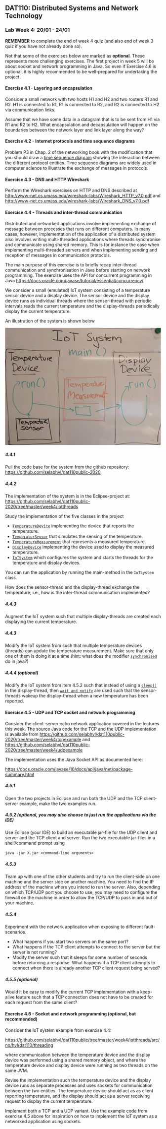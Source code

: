 ## DAT110: Distributed Systems and Network Technology

### Lab Week 4: 20/01 - 24/01

**REMEMBER** to complete the end of week 4 quiz (and also end of week 3 quiz if you have not already done so).

Not that some of the exercises below are marked as **optional**. These represents more challenging exercises. The first project in week 5 will be about socket and network programming in Java. So even if Exercise 4.6 is optional, it is highly recommended to be well-prepared for undertaking the project.

#### Exercise 4.1 - Layering and encapsulation

Consider a small network with two hosts H1 and H2 and two routers R1 and R2. H1 is connected to R1, R1 is connected to R2, and R2 is connected to H2 via communication links.

Assume that we have some data in a datagram that is to be sent from H1 via R1 and R2 to H2. What encapsulation and decapsulation will happen on the boundaries between the network layer and link layer along the way?

#### Exercise 4.2 - Internet protocols and time sequence diagrams

Problem P3 in Chap. 2 of the networking book with the modification that you should draw a [time sequence diagram]( https://en.wikipedia.org/wiki/Sequence_diagram) showing the interaction between the different protocol entities. Time sequence diagrams are widely used in computer science to illustrate the exchange of messages in protocols.

#### Exercise 4.3 - DNS and HTTP Wireshark

Perform the Wireshark exercises on HTTP and DNS described at http://www-net.cs.umass.edu/wireshark-labs/Wireshark_HTTP_v7.0.pdf and http://www-net.cs.umass.edu/wireshark-labs/Wireshark_DNS_v7.0.pdf

#### Exercise 4.4 - Threads and inter-thread communication

Distributed and networked applications involve implementing exchange of message between processes that runs on different computers. In many cases, however, implementation of the application of a distributed system also involves writing multi-threaded applications where threads synchronise and communicate using shared memory. This is for instance the case when implementing multi-threaded servers and when implementing sending and reception of messages in communication protocols.

The main purpose of this exercise is to briefly recap inter-thread communication and synchronisation in Java before starting on network programming. The exercise uses the API for concurrent programming in Java https://docs.oracle.com/javase/tutorial/essential/concurrency/

We consider a small (emulated) IoT system consisting of a temperature sensor device and a display device. The sensor device and the display device runs as individual threads where the sensor-thread with periodic intervals reads the current temperature and the display-threads periodically display the current temperature.

An illustration of the system is shown below

![](iotthreads/iotsystem.jpg)


##### 4.4.1

Pull the code base for the system from the github repository: https://github.com/selabhvl/dat110public-2020

##### 4.4.2

The implementation of the system is in the Eclipse-project at: https://github.com/selabhvl/dat110public-2020/tree/master/week4/iotthreads

Study the implementation of the five classes in the project

- [`TemperatureDevice`](https://github.com/selabhvl/dat110public-2020/blob/master/week4/iotthreads/src/no/hvl/dat110/threading/TemperatureDevice.java) implementing the device that reports the temperature.
- [`TemperaturSensor`](https://github.com/selabhvl/dat110public-2020/blob/master/week4/iotthreads/src/no/hvl/dat110/threading/TemperatureSensor.java) that simulates the sensing of the temperature.
- [`TemperatureMeasurement`](https://github.com/selabhvl/dat110public-2020/blob/master/week4/iotthreads/src/no/hvl/dat110/threading/TemperatureMeasurement.java) that represents a measured temperature.
- [`DisplayDevice`](https://github.com/selabhvl/dat110public-2020/blob/master/week4/iotthreads/src/no/hvl/dat110/threading/DisplayDevice.java) implementing the device used to display the measured temperature.
- [`IoTSystem`](https://github.com/selabhvl/dat110public-2020/blob/master/week4/iotthreads/src/no/hvl/dat110/threading/IoTSystem.java) which configures the system and starts the threads for the temperature and display devices.

You can run the application by running the main-method in the `IoTSystem` class.

How does the sensor-thread and the display-thread exchange the temperature, i.e., how is the inter-thread communication implemented?

##### 4.4.3

Augment the IoT system such that multiple display-threads are created each displaying the current temperature.

##### 4.4.3

Modify the IoT system from such that multiple temperature devices (threads) can update the temperature measurement. Make sure that only one of them is doing it at a time (hint: what does the modifier [`synchronised`](https://docs.oracle.com/javase/tutorial/essential/concurrency/syncmeth.html) do in java?)

##### 4.4.4 (optional)

Modify the IoT system from item 4.5.2 such that instead of using a [`sleep()`](https://docs.oracle.com/javase/tutorial/essential/concurrency/sleep.html) in the display-thread, then [`wait and notify`](https://docs.oracle.com/javase/tutorial/essential/concurrency/guardmeth.html) are used such that the sensor-threads wakeup the display-thread when a new temperature has been reported.

#### Exercise 4.5 - UDP and TCP socket and network programming

Consider the client-server echo network application covered in the lectures this week. The source Java code for the TCP and the UDP implementation is available from https://github.com/selabhvl/dat110public-2020/tree/master/week4/tcpexample and https://github.com/selabhvl/dat110public-2020/tree/master/week4/udpexample

The implementation uses the Java Socket API as documented here:

https://docs.oracle.com/javase/10/docs/api/java/net/package-summary.html

##### 4.5.1

Open the two projects in Eclipse and run both the UDP and the TCP client-server example, make the two examples run.

##### 4.5.2 (optional, you may also choose to just run the applications via the IDE)

Use Eclipse (your IDE) to build an executable jar-file for the UDP client and server and the TCP client and server. Run the two executable jar-files in a shell/command prompt using

`
java -jar X.jar <command-line arguments>
`

##### 4.5.3

Team up with one of the other students and try to run the client-side on one machine and the server side on another machine. You need to find the IP address of the machine where you intend to run the server. Also, depending on which TCP/UDP port you choose to use, you may need to configure the firewall on the machine in order to allow the TCP/UDP to pass in and out of your machine.

##### 4.5.4

Experiment with the network application when exposing to different fault-scenarios.

- What happens if you start two servers on the same port?
- What happens if the TCP client attempts to connect to the server but the server is not running?
- Modify the server such that it sleeps for some number of seconds before returning a response. What happens if a TCP client attempts to connect when there is already another TCP client request being served?

##### 4.5.5 (optional)

Would it be easy to modify the current TCP implementation with a keep-alive feature such that a TCP connection does not have to be created for each request from the same client?

#### Exercise 4.6 - Socket and network programming (optional, but recommended)

Consider the IoT system example from exercise 4.4:

https://github.com/selabhvl/dat110public/tree/master/week4/iotthreads/src/no/hvl/dat110/threading

where communication between the temperature device and the display device was performed using a shared memory object, and where the temperature device and display device were running as two threads on the same JVM.

Revise the implementation such the temperature device and the display device runs as separate processes and uses sockets for communication between the two entities. The temperature device should act as as client reporting temperature, and the display should act as a server receiving request to display the current temperature.

Implement both a TCP and a UDP variant. Use the example code from exercise 4.5 above for inspiration on how to implement the IoT system as a networked application using sockets.
